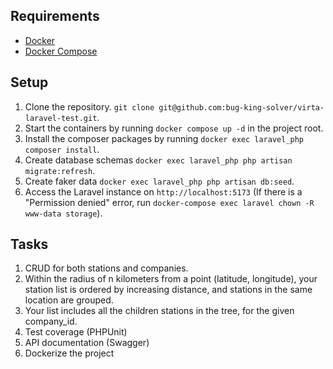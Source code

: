 ## Requirements

-   [Docker](https://docs.docker.com/install)
-   [Docker Compose](https://docs.docker.com/compose/install)

## Setup

1. Clone the repository. `git clone git@github.com:bug-king-solver/virta-laravel-test.git`.
2. Start the containers by running `docker compose up -d` in the project root.
3. Install the composer packages by running `docker exec laravel_php composer install`.
4. Create database schemas `docker exec laravel_php php artisan migrate:refresh`.
5. Create faker data `docker exec laravel_php php artisan db:seed`.
6. Access the Laravel instance on `http://localhost:5173` (If there is a "Permission denied" error, run `docker-compose exec laravel chown -R www-data storage`).

## Tasks

1. CRUD for both stations and companies.
2. Within the radius of n kilometers from a point (latitude, longitude), your station list is ordered by increasing distance, and stations in the same location are grouped.
3. Your list includes all the children stations in the tree, for the given company_id.
4. Test coverage (PHPUnit)
5. API documentation (Swagger)
6. Dockerize the project
